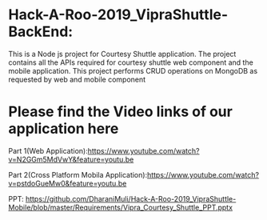 # Hack-A-Roo-2019_VipraShuttle-BackEnd:

This is a Node js project for Courtesy Shuttle application. The project contains all the APIs required for courtesy shuttle web component and the mobile application. This project performs CRUD operations on MongoDB as requested by web and mobile component

# Please find the Video links of our application here

Part 1(Web Application):https://www.youtube.com/watch?v=N2GGm5MdVwY&feature=youtu.be

Part 2(Cross Platform Mobila Application):https://www.youtube.com/watch?v=pstdoGueMw0&feature=youtu.be

PPT: https://github.com/DharaniMuli/Hack-A-Roo-2019_VipraShuttle-Mobile/blob/master/Requirements/Vipra_Courtesy_Shuttle_PPT.pptx
